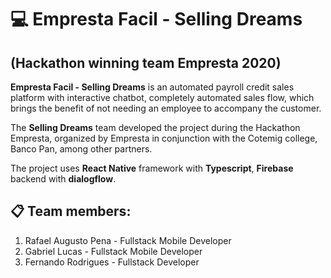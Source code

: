 # 💻 Empresta Facil - Selling Dreams 
## (Hackathon winning team Empresta 2020)

**Empresta Facil - Selling Dreams** is an automated payroll credit sales platform with interactive chatbot,
completely automated sales flow, which brings the benefit of not needing an employee to accompany the customer.

The **Selling Dreams** team developed the project during the Hackathon Empresta, organized by Empresta in conjunction with the Cotemig college, Banco Pan, among other partners.

The project uses **React Native** framework with **Typescript**, **Firebase** backend with **dialogflow**.

## 📋 Team members:

 1. Rafael Augusto Pena - Fullstack Mobile Developer
 2. Gabriel Lucas - Fullstack Mobile Developer 
 3. Fernando Rodrigues - Fullstack Developer 
